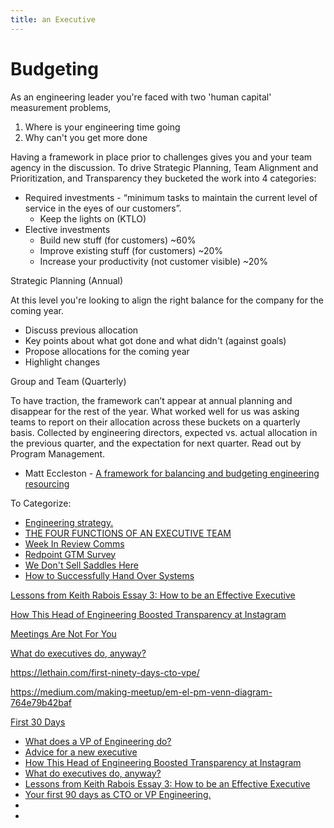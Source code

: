 ```yaml
---
title: an Executive
---
```



# Budgeting 

As an engineering leader you're faced with two 'human capital' measurement problems,
 1. Where is your engineering time going
 2. Why can't you get more done

Having a framework in place prior to challenges gives you and your team agency in the discussion. To drive Strategic Planning, Team Alignment and Prioritization, and Transparency they bucketed the work into 4 categories:
- Required investments - “minimum tasks to maintain the current level of service in the eyes of our customers”. 
    - Keep the lights on (KTLO) 
- Elective investments
    - Build new stuff (for customers) ~60% 
    - Improve existing stuff (for customers) ~20%
    - Increase your productivity (not customer visible) ~20%

Strategic Planning (Annual)

At this level you're looking to align the right balance for the company for the coming year. 
- Discuss previous allocation
- Key points about what got done and what didn't (against goals)
- Propose allocations for the coming year
- Highlight changes

Group and Team (Quarterly)

To have traction, the framework can’t appear at annual planning and disappear for the rest of the year. What worked well for us was asking teams to report on their allocation across these buckets on a quarterly basis. Collected by engineering directors, expected vs. actual allocation in the previous quarter, and the expectation for next quarter. Read out by Program Management.

- Matt Eccleston - [A framework for balancing and budgeting engineering resourcing](https://medium.com/engineering-operations/a-framework-for-balancing-and-budgeting-engineering-resourcing-d0cce0e6911c)



To Categorize:
- [Engineering strategy.](https://lethain.com/engineering-strategy/)
- [THE FOUR FUNCTIONS OF AN EXECUTIVE TEAM](https://www.palomamedina.com/blog/execteamfunctions)
- [Week In Review Comms](https://larahogan.me/blog/week-in-review/)
- [Redpoint GTM Survey](https://docs.google.com/presentation/d/e/2PACX-1vTUqJyPtn3dQKP8YlmCwiSXgKNyCAe2qfAfkfh2R68rXCC_lhLlzhtJPQQjOCUP-fvPqAozCx1IoUTs/pub?delayms=3000&loop=false&start=false&slide=id.p)
- [We Don't Sell Saddles Here](https://medium.com/@stewart/we-dont-sell-saddles-here-4c59524d650d)
- [How to Successfully Hand Over Systems](https://developers.soundcloud.com/blog/how-to-successfully-hand-over-systems)

[Lessons from Keith Rabois Essay 3: How to be an Effective Executive](http://delian.io/lessons-3)

[How This Head of Engineering Boosted Transparency at Instagram](https://review.firstround.com/how-this-head-of-engineering-boosted-transparency-at-instagram)

[Meetings Are Not For You](https://randsinrepose.com/archives/meetings-are-not-for-you/)

[What do executives do, anyway?](https://apenwarr.ca/log/20190926)

https://lethain.com/first-ninety-days-cto-vpe/

https://medium.com/making-meetup/em-el-pm-venn-diagram-764e79b42baf

[First 30 Days](http://larahogan.github.io/blog/first-30-days-new-role/)

- [What does a VP of Engineering do?](https://medium.com/@dandemeyere/what-does-a-vp-of-engineering-do-75da2086f74d)
- [Advice for a new executive](https://larahogan.me/blog/advice-for-new-executive/)
- [How This Head of Engineering Boosted Transparency at Instagram](https://review.firstround.com/how-this-head-of-engineering-boosted-transparency-at-instagram)
- [What do executives do, anyway?](https://apenwarr.ca/log/20190926)
- [Lessons from Keith Rabois Essay 3: How to be an Effective Executive](https://delian.io/lessons-3)
- [Your first 90 days as CTO or VP Engineering.](https://lethain.com/first-ninety-days-cto-vpe/)
- []()
- []()
